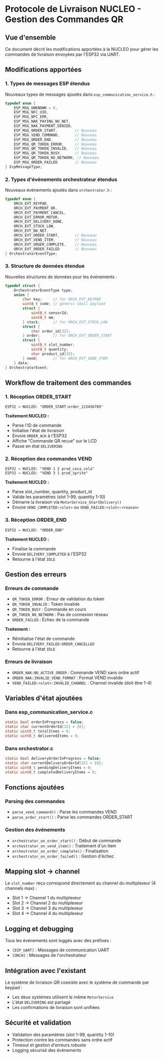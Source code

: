 # Protocole de Livraison NUCLEO - Gestion des Commandes QR

## Vue d'ensemble

Ce document décrit les modifications apportées à la NUCLEO pour gérer les commandes de livraison envoyées par l'ESP32 via UART.

## Modifications apportées

### 1. **Types de messages ESP étendus**

Nouveaux types de messages ajoutés dans `esp_communication_service.h` :

```c
typedef enum {
    ESP_MSG_UNKNOWN = 0,
    ESP_MSG_NFC_UID,
    ESP_MSG_NFC_ERR,
    ESP_MSG_NAK_PAYING_NO_NET,
    ESP_MSG_NAK_PAYMENT_DENIED,
    ESP_MSG_ORDER_START,        // Nouveau
    ESP_MSG_VEND_COMMAND,       // Nouveau
    ESP_MSG_ORDER_END,          // Nouveau
    ESP_MSG_QR_TOKEN_ERROR,     // Nouveau
    ESP_MSG_QR_TOKEN_INVALID,   // Nouveau
    ESP_MSG_QR_TOKEN_BUSY,      // Nouveau
    ESP_MSG_QR_TOKEN_NO_NETWORK, // Nouveau
    ESP_MSG_ORDER_FAILED        // Nouveau
} EspMessageType;
```

### 2. **Types d'événements orchestrateur étendus**

Nouveaux événements ajoutés dans `orchestrator.h` :

```c
typedef enum {
    ORCH_EVT_KEYPAD,
    ORCH_EVT_PAYMENT_OK,
    ORCH_EVT_PAYMENT_CANCEL,
    ORCH_EVT_ERROR_MOTOR,
    ORCH_EVT_DELIVERY_DONE,
    ORCH_EVT_STOCK_LOW,
    ORCH_EVT_NO_NET,
    ORCH_EVT_ORDER_START,       // Nouveau
    ORCH_EVT_VEND_ITEM,         // Nouveau
    ORCH_EVT_ORDER_COMPLETE,    // Nouveau
    ORCH_EVT_ORDER_FAILED       // Nouveau
} OrchestratorEventType;
```

### 3. **Structure de données étendue**

Nouvelles structures de données pour les événements :

```c
typedef struct {
    OrchestratorEventType type;
    union {
        char key;     // for ORCH_EVT_KEYPAD
        uint8_t code; // generic small payload
        struct {
            uint8_t sensorId;
            uint8_t mm;
        } stock;      // for ORCH_EVT_STOCK_LOW
        struct {
            char order_id[32];
        } order;      // for ORCH_EVT_ORDER_START
        struct {
            uint8_t slot_number;
            uint8_t quantity;
            char product_id[32];
        } vend;       // for ORCH_EVT_VEND_ITEM
    } data;
} OrchestratorEvent;
```

## Workflow de traitement des commandes

### 1. **Réception ORDER_START**

```
ESP32 → NUCLEO: "ORDER_START:order_123456789"
```

**Traitement NUCLEO :**
- Parse l'ID de commande
- Initialise l'état de livraison
- Envoie `ORDER_ACK` à l'ESP32
- Affiche "Commande QR recue" sur le LCD
- Passe en état `DELIVERING`

### 2. **Réception des commandes VEND**

```
ESP32 → NUCLEO: "VEND 1 2 prod_coca_cola"
ESP32 → NUCLEO: "VEND 3 1 prod_sprite"
```

**Traitement NUCLEO :**
- Parse slot_number, quantity, product_id
- Valide les paramètres (slot 1-99, quantity 1-10)
- Démarre la livraison via `MotorService_StartDelivery()`
- Envoie `VEND_COMPLETED:<slot>` ou `VEND_FAILED:<slot>:<reason>`

### 3. **Réception ORDER_END**

```
ESP32 → NUCLEO: "ORDER_END"
```

**Traitement NUCLEO :**
- Finalise la commande
- Envoie `DELIVERY_COMPLETED` à l'ESP32
- Retourne à l'état `IDLE`

## Gestion des erreurs

### **Erreurs de commande**
- `QR_TOKEN_ERROR` : Erreur de validation du token
- `QR_TOKEN_INVALID` : Token invalide
- `QR_TOKEN_BUSY` : Commande en cours
- `QR_TOKEN_NO_NETWORK` : Pas de connexion réseau
- `ORDER_FAILED` : Échec de la commande

**Traitement :**
- Réinitialise l'état de commande
- Envoie `DELIVERY_FAILED:ORDER_CANCELLED`
- Retourne à l'état `IDLE`

### **Erreurs de livraison**
- `ORDER_NAK:NO_ACTIVE_ORDER` : Commande VEND sans ordre actif
- `ORDER_NAK:INVALID_VEND_FORMAT` : Format VEND invalide
- `VEND_FAILED:<slot>:INVALID_CHANNEL` : Channel invalide (doit être 1-4)

## Variables d'état ajoutées

### **Dans esp_communication_service.c**
```c
static bool orderInProgress = false;
static char currentOrderId[32] = {0};
static uint8_t totalItems = 0;
static uint8_t deliveredItems = 0;
```

### **Dans orchestrator.c**
```c
static bool deliveryOrderInProgress = false;
static char currentDeliveryOrderId[32] = {0};
static uint8_t pendingDeliveryItems = 0;
static uint8_t completedDeliveryItems = 0;
```

## Fonctions ajoutées

### **Parsing des commandes**
- `parse_vend_command()` : Parse les commandes VEND
- `parse_order_start()` : Parse les commandes ORDER_START

### **Gestion des événements**
- `orchestrator_on_order_start()` : Début de commande
- `orchestrator_on_vend_item()` : Traitement d'un item
- `orchestrator_on_order_complete()` : Finalisation
- `orchestrator_on_order_failed()` : Gestion d'échec

## Mapping slot → channel

Le `slot_number` reçu correspond directement au channel du multiplexeur (4 channels max) :
- Slot 1 → Channel 1 du multiplexeur
- Slot 2 → Channel 2 du multiplexeur
- Slot 3 → Channel 3 du multiplexeur
- Slot 4 → Channel 4 du multiplexeur

## Logging et debugging

Tous les événements sont loggés avec des préfixes :
- `[ESP_UART]` : Messages de communication UART
- `[ORCH]` : Messages de l'orchestrateur

## Intégration avec l'existant

Le système de livraison QR coexiste avec le système de commande par keypad :
- Les deux systèmes utilisent le même `MotorService`
- L'état `DELIVERING` est partagé
- Les confirmations de livraison sont unifiées

## Sécurité et validation

- Validation des paramètres (slot 1-99, quantity 1-10)
- Protection contre les commandes sans ordre actif
- Timeout et gestion d'erreurs robuste
- Logging sécurisé des événements
